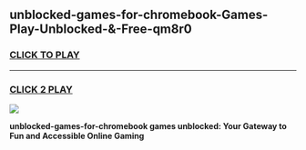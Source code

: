 
## unblocked-games-for-chromebook-Games-Play-Unblocked-&-Free-qm8r0
<h3>
<a href="https://premium76.site?title=unblocked-games-for-chromebook&ref=24A">CLICK TO PLAY</a></h3>
<hr>

<h3>
<a href="https://premium76.site?title=unblocked-games-for-chromebook&ref=24A">CLICK 2 PLAY</a>
  
</h3>

<a href="https://premium76.site?title=unblocked-games-for-chromebook&ref=24A"><img src="https://clearcache.store/games.png"></a>


**unblocked-games-for-chromebook games unblocked: Your Gateway to Fun and Accessible Online Gaming**
